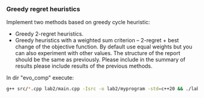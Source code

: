 ### Greedy regret heuristics


Implement two methods based on greedy cycle heuristic:
* Greedy 2-regret heuristics.
* Greedy heuristics with a weighted sum criterion – 2-regret + best change of the objective
function. By default use equal weights but you can also experiment with other values.
The structure of the report should be the same as previously. Please include in the summary of
results please include results of the previous methods.

In dir "evo_comp" execute:

```bash
g++ src/*.cpp lab2/main.cpp -Isrc -o lab2/myprogram -std=c++20 && ./lab2/myprogram
```